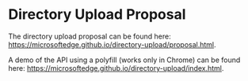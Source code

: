 # Directory Upload Proposal

The directory upload proposal can be found here: 
https://microsoftedge.github.io/directory-upload/proposal.html.

A demo of the API using a polyfill (works only in Chrome) can be found here: https://microsoftedge.github.io/directory-upload/index.html.